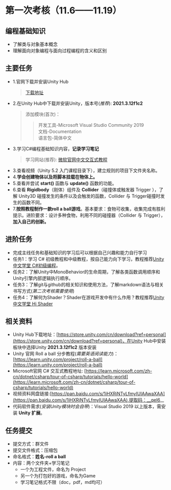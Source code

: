 <!-- title: Gamecore 2022秋季考核 -->   
# 第一次考核（11.6——11.19）
## 编程基础知识
* 了解类与对象基本概念
* 理解面向对象编程与面向过程编程的含义和区别
## 主要任务
* 1.官网下载并安装Unity Hub 
   > [下载地址](https://unity.com/cn/download)    
* 2.在Unity Hub中下载并安装Unity，版本号(_推荐_): __2021.3.12f1c2__  
   > 添加模块(首次)：  
   >> 开发工具-Microsoft Visual Studio Community 2019   
   >> 文档-Documentation   
   >> 语言包-简体中文   
* 3.学习C#编程基础知识内容，__记录学习笔记__
   > 学习网站(推荐): [微软官网中文交互式教程](https://learn.microsoft.com/zh-cn/dotnet/csharp/tour-of-csharp/tutorials/hello-world)  
* 3.查看视频（Unity 5.2 入门课程目录下），建立规则的项目下文件夹名称。  
* 4.__学会创建物体以及将脚本挂载在物体上。__  
* 5.查看并尝试 __start()__ 函数与 __update()__ 函数的功能。  
* 6.查看 __Rigidbody__（刚体）组件及 __Collider__（碰撞体或触发器 Trigger ），了解 Unity3D 碰撞发生的条件以及会触发的函数，Collider 与 Trigger碰撞时发生的函数不同。  
* 7.__按照教程制作一款roll a ball游戏__。基本要求：食物可收集，收集完成有胜利提示。进阶要求：设计多种食物，利用不同的碰撞器（Collider 与 Trigger），__加入自己的创新。__  
## 进阶任务  
* 完成主线任务和基础知识的学习后可以根据自己兴趣和能力自行学习  
* 任务1：学习 C# 初级教程和中级教程，按自己能力向下学习，教程推荐[Unity中文学堂 C#初级编程](https://learn.u3d.cn/tutorial/beginner-gameplay-scripting)。  
* 任务2：了解Unity中MonoBehavior的生命周期，了解各类函数调用顺序和Unity引擎内部逻辑执行顺序。  
* 任务3：了解git与github的相关知识和使用方法，了解markdown语法与相关书写方式(_第二次考核需要使用_)  
* 任务4：了解何为Shader？Shader在游戏开发中有什么作用？教程推荐[Unity中文学堂 Hi Shader](https://learn.u3d.cn/tutorial/hi-shader)  
## 相关资料
* Unity Hub下载地址：[https://store.unity.com/cn/download?ref=personal](https://store.unity.com/cn/download?ref=personal)，在Unity Hub中安装板块中选择Unity __2021.3.12f1c2__ 版本安装
* Unity 官网 Roll a ball 分步教程(_需要英语阅读能力_)：[https://learn.unity.com/project/roll-a-ball](https://learn.unity.com/project/roll-a-ball)  
* Microsoft官网 C# 交互式教程地址: [https://learn.microsoft.com/zh-cn/dotnet/csharp/tour-of-csharp/tutorials/hello-world](https://learn.microsoft.com/zh-cn/dotnet/csharp/tour-of-csharp/tutorials/hello-world)
* 视频资料网盘链接:[https://pan.baidu.com/s/1iHXRjNTyLfmyIUIAAwaXAA](https://pan.baidu.com/s/1iHXRjNTyLfmyIUIAAwaXAA),提取码：__qel6__
* 代码软件需求(_安装Unity模块时会自带_)：Visual Studio 2019 以上版本，需安装 __Unity 扩展__。
## 任务提交
* 提交方式：群文件
* 提交文件格式：压缩包
* 命名格式：__姓名-roll a ball__
* 内容：两个文件夹+学习笔记   
   * 一个为工程文件，命名为 Project 
   * 另一个为打包好的游戏，命名为Game
   * 学习笔记格式不限（doc，pdf，md均可）